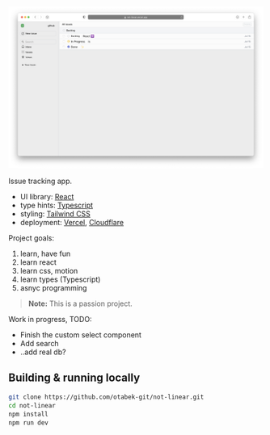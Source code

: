 <img src="public/not-linear-md.png">

Issue tracking app.

- UI library: [React](https://react.dev)
- type hints: [Typescript](https://www.typescriptlang.org)
- styling: [Tailwind CSS](https://tailwindcss.com)
- deployment: [Vercel](https://vercel.com), [Cloudflare](https://www.cloudflare.com)

Project goals:

1. learn, have fun
2. learn react
3. learn css, motion
4. learn types (Typescript)
5. asnyc programming

> **Note:** This is a passion project.

Work in progress, TODO:

- Finish the custom select component
- Add search
- ..add real db?

## Building & running locally

```bash
git clone https://github.com/otabek-git/not-linear.git
cd not-linear
npm install
npm run dev
```
